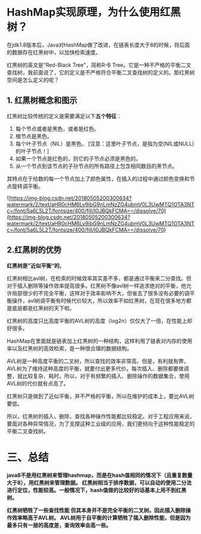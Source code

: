# HashMap实现原理，为什么使用红黑树？

在jdk1.8版本后，Java对HashMap做了改进，在链表长度大于8的时候，将后面的数据存在红黑树中，以加快检索速度。

红黑树的英文是“Red-Black Tree"，简称R-B Tree。它是一种不严格的平衡二叉查找树，我前面说了，它的定义是不严格符合平衡二叉查找树的定义的。那红黑树空间是怎么定义的呢？

## 1. 红黑树概念和图示

红黑树比较传统的定义是需要满足以下**五个特征**：

1. 每个节点或者是黑色，或者是红色。
2. 根节点是黑色。
3. 每个叶子节点（NIL）是黑色。 [注意：这里叶子节点，是指为空(NIL或NULL)的叶子节点！]
4. 如果一个节点是红色的，则它的子节点必须是黑色的。
5. 从一个节点到该节点的子孙节点的所有路径上包含相同数目的黑节点。

其特点在于给数的每一个节点加上了颜色属性，在插入的过程中通过颜色变换和节点旋转调平衡。

![https://img-blog.csdn.net/20180505200300634?watermark/2/text/aHR0cHM6Ly9ibG9nLmNzZG4ubmV0L3UwMTQ1OTA3NTc=/font/5a6L5L2T/fontsize/400/fill/I0JBQkFCMA==/dissolve/70](https://img-blog.csdn.net/20180505200300634?watermark/2/text/aHR0cHM6Ly9ibG9nLmNzZG4ubmV0L3UwMTQ1OTA3NTc=/font/5a6L5L2T/fontsize/400/fill/I0JBQkFCMA==/dissolve/70)

## 2.红黑树的优势

**红黑树是”近似平衡“的**。

红黑树相比avl树，在检索的时候效率其实差不多，都是通过平衡来二分查找。但对于插入删除等操作效率提高很多。红黑树不像avl树一样追求绝对的平衡，他允许局部很少的不完全平衡，这样对于效率影响不大，但省去了很多没有必要的调平衡操作，avl树调平衡有时候代价较大，所以效率不如红黑树，在现在很多地方都是底层都是红黑树的天下啦。

红黑树的高度只比高度平衡的AVL树的高度（log2n）仅仅大了一倍，在性能上却好很多。

HashMap在里面就是链表加上红黑树的一种结构，这样利用了链表对内存的使用率以及红黑树的高效检索，是一种很合理的数据结构。

AVL树是一种高度平衡的二叉树，所以查找的效率非常高，但是，有利就有弊，AVL树为了维持这种高度的平衡，就要付出更多代价。每次插入、删除都要做调整，就比较复杂、耗时。所以，对于有频繁的插入、删除操作的数据集合，使用AVL树的代价就有点高了。

红黑树只是做到了近似平衡，并不严格的平衡，所以在维护的成本上，要比AVL树要低。

所以，红黑树的插入、删除、查找各种操作性能都比较稳定。对于工程应用来说，要面对各种异常情况，为了支撑这种工业级的应用，我们更倾向于这种性能稳定的平衡二叉查找树。

# 三、总结

**java8不是用红黑树来管理hashmap，而是在hash值相同的情况下（且重复数量大于8），用红黑树来管理数据。 红黑树相当于排序数据，可以自动的使用二分法进行定位，性能较高。一般情况下，hash值做的比较好的话基本上用不到红黑树。**

**红黑树牺牲了一些查找性能 但其本身并不是完全平衡的二叉树。因此插入删除操作效率略高于AVL树。
 AVL树用于自平衡的计算牺牲了插入删除性能，但是因为最多只有一层的高度差，查询效率会高一些。**